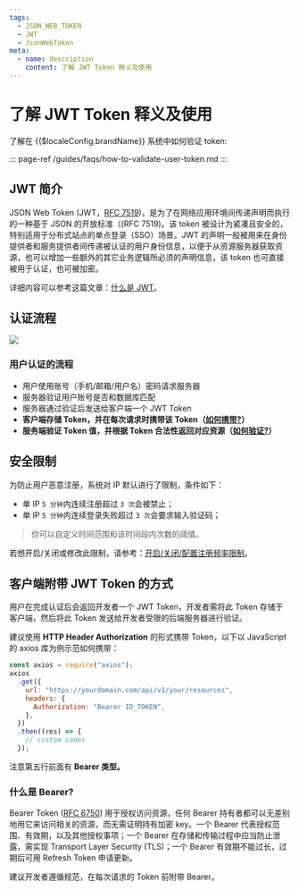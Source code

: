 ```yaml
---
tags:
  - JSON_WEB_TOKEN
  - JWT
  - JsonWebToken
meta:
  - name: description
    content: 了解 JWT Token 释义及使用
---
```


# 了解 JWT Token 释义及使用

<LastUpdated/>

了解在 {{$localeConfig.brandName}} 系统中如何验证 token:

::: page-ref /guides/faqs/how-to-validate-user-token.md
:::

## JWT 简介

JSON Web Token (JWT，[RFC 7519](https://tools.ietf.org/html/rfc7519))，是为了在网络应用环境间传递声明而执行的一种基于 JSON 的开放标准（\(RFC 7519\)。该 token 被设计为紧凑且安全的，特别适用于分布式站点的单点登录（SSO）场景。JWT 的声明一般被用来在身份提供者和服务提供者间传递被认证的用户身份信息，以便于从资源服务器获取资源，也可以增加一些额外的其它业务逻辑所必须的声明信息，该 token 也可直接被用于认证，也可被加密。

详细内容可以参考这篇文章：[什么是 JWT](https://www.jianshu.com/p/576dbf44b2ae)。

## 认证流程

![](~@imagesZhCn/concepts/jwt-flow.png)


### 用户认证的流程

- 用户使用账号（手机/邮箱/用户名）密码请求服务器
- 服务器验证用户账号是否和数据库匹配
- 服务器通过验证后发送给客户端一个 JWT Token
- **客户端存储 Token，并在每次请求时携带该 Token（**[**如何携带?**](#客户端附带-jwt-token-的方式)**）**
- **服务端验证 Token 值，并根据 Token 合法性返回对应资源（**[**如何验证?**](/guides/faqs/how-to-validate-user-token.md)**）**

## 安全限制

为防止用户恶意注册，系统对 IP 默认进行了限制，条件如下：

- 单 IP `5 分钟`内连续注册超过 `3 次`会被禁止；
- 单 IP `5 分钟`内连续登录失败超过 `3 次`会要求输入验证码；

> 你可以自定义时间范围和该时间段内次数的阈值。

若想开启/关闭或修改此限制，请参考：[开启/关闭/配置注册频率限制](/guides/security/config-register-limit.md)。

## 客户端附带 JWT Token 的方式

用户在完成认证后会返回开发者一个 JWT Token，开发者需将此 Token 存储于客户端，然后将此 Token 发送给开发者受限的后端服务器进行验证。

建议使用 **HTTP Header Authorization** 的形式携带 Token，以下以 JavaScript 的 axios 库为例示范如何携带：

```js
const axios = require("axios");
axios
  .get({
    url: "https://yourdomain.com/api/v1/your/resources",
    headers: {
      Authorization: "Bearer ID_TOKEN",
    },
  })
  .then((res) => {
    // custom codes
  });
```

注意第五行前面有 **Bearer 类型。**

### 什么是 Bearer?

Bearer Token \([RFC 6750](http://www.rfcreader.com/#rfc6750)\) 用于授权访问资源，任何 Bearer 持有者都可以无差别地用它来访问相关的资源，而无需证明持有加密 key。一个 Bearer 代表授权范围、有效期，以及其他授权事项；一个 Bearer 在存储和传输过程中应当防止泄露，需实现 Transport Layer Security \(TLS\)；一个 Bearer 有效期不能过长，过期后可用 Refresh Token 申请更新。

建议开发者遵循规范，在每次请求的 Token 前附带 Bearer。
